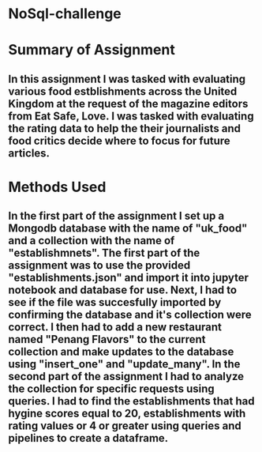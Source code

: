 # NoSql-challenge

# Summary of Assignment

## In this assignment I was tasked with evaluating various food estblishments across the United Kingdom at the request of the magazine editors from Eat Safe, Love. I was tasked with evaluating the rating data to help the their journalists and food critics decide where to focus for future articles. 

# Methods Used

## In the first part of the assignment I set up a Mongodb database with the name of "uk_food" and a collection with the name of "establishmnets". The first part of the assignment was to use the provided "establishments.json" and import it into jupyter notebook and database for use. Next, I had to see if the file was succesfully imported by confirming the database and it's collection were correct. I then had to add a new restaurant named "Penang Flavors" to the current collection and make updates to the database using "insert_one" and "update_many". In the second part of the assignment I had to analyze the collection for specific requests using queries. I had to find the establishments that had hygine scores equal to 20, establishments with rating values or 4 or greater using queries and pipelines to create a dataframe. 